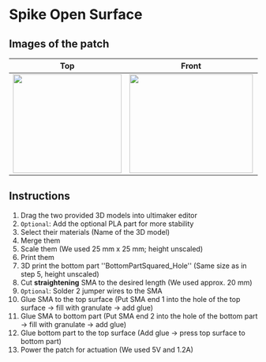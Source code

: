 # Spike Open Surface
## Images of the patch

Top            |  Front |   Whole patch | Actuated
:-------------------------:|:-------------------------:|:-------------------------:|:-------------------------:
<img src="https://user-images.githubusercontent.com/82590951/185893428-f90ce344-990a-48b0-97d9-71563989abcb.png" width="220" height="200" />|<img src="https://user-images.githubusercontent.com/82590951/185895438-e411a3e8-c98c-4842-975d-e3d49620bfc0.png" width="250" height="200" />|<img src="https://user-images.githubusercontent.com/82590951/185895590-b875b7be-7cce-4b10-abbf-0c0c0e1da1e1.png" width="250" height="200" />|<img src="https://user-images.githubusercontent.com/82590951/185893643-7a9bb58a-ccf1-48cf-bfb1-3628bb5d6b82.png" width="250" height="200" />

## Instructions

1. Drag the two provided 3D models into ultimaker editor
2. `Optional`: Add the optional PLA part for more stability
3. Select their materials (Name of the 3D model)
4. Merge them
5. Scale them (We used 25 mm x 25 mm; height unscaled)
6. Print them
7. 3D print the bottom part ''BottomPartSquared_Hole'' (Same size as in step 5, height unscaled)
8. Cut **straightening** SMA to the desired length (We used approx. 20 mm)
9. `Optional`: Solder 2 jumper wires to the SMA
10. Glue SMA to the top surface (Put SMA end 1 into the hole of the top surface &#8594; fill with granulate &#8594; add glue)
11. Glue SMA to bottom part (Put SMA end 2 into the hole of the bottom part &#8594; fill with granulate &#8594; add glue)
12. Glue bottom part to the top surface (Add glue &#8594; press top surface to bottom part)
13. Power the patch for actuation (We used 5V and 1.2A)

